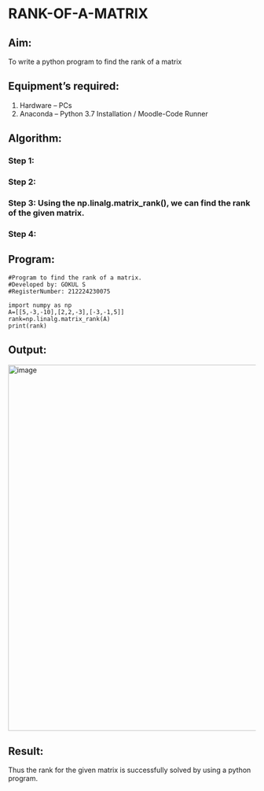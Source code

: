 # RANK-OF-A-MATRIX
## Aim:
To write a python program to find the rank of a matrix
## Equipment’s required:
1. 	Hardware – PCs
2. 	Anaconda – Python 3.7 Installation / Moodle-Code Runner
## Algorithm:
### Step 1: 
### Step 2: 
### Step 3: Using the np.linalg.matrix_rank(), we can find the rank of the given matrix.
### Step 4: 
## Program:
```
#Program to find the rank of a matrix.
#Developed by: GOKUL S
#RegisterNumber: 212224230075

import numpy as np
A=[[5,-3,-10],[2,2,-3],[-3,-1,5]]
rank=np.linalg.matrix_rank(A)
print(rank)
```
## Output:
<img width="1082" height="744" alt="image" src="https://github.com/user-attachments/assets/07769cfe-a7fe-4f84-a63b-e9c04ca12704" />

## Result:
Thus the rank for the given matrix is successfully solved by  using a python program.

